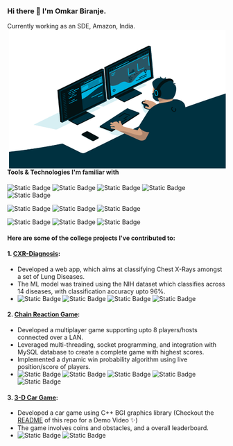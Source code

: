 ### Hi there 👋 I'm Omkar Biranje.
Currently working as an SDE, Amazon, India.
<img align="right" alt="GIF" src="https://github.com/omkar-7/omkar-7/blob/main/laptop.gif?raw=true" width="500" height="320" />
#### Tools & Technologies I'm familiar with
![Static Badge](https://img.shields.io/badge/Languages-green)
![Static Badge](https://img.shields.io/badge/C++-blue)
![Static Badge](https://img.shields.io/badge/Java-blue)
![Static Badge](https://img.shields.io/badge/Apex-blue)
![Static Badge](https://img.shields.io/badge/Python-blue)

![Static Badge](https://img.shields.io/badge/Web_Development-green)
![Static Badge](https://img.shields.io/badge/Javascript-blue)
![Static Badge](https://img.shields.io/badge/ReactJS-blue)

![Static Badge](https://img.shields.io/badge/Cloud_Tools_&_Platforms-green)
![Static Badge](https://img.shields.io/badge/AWS_Tools-blue)
![Static Badge](https://img.shields.io/badge/Salesforce-blue)


#### Here are some of the college projects I've contributed to:
#### 1. [CXR-Diagnosis](https://github.com/omkar-7/CXR-Web-App):
 -  Developed a web app, which aims at classifying Chest X-Rays amongst a set of Lung Diseases.
 -  The ML model was trained using the NIH dataset which classifies across 14 diseases, with classification accuracy upto 96%.
 -  ![Static Badge](https://img.shields.io/badge/Flask-8A2BE2) ![Static Badge](https://img.shields.io/badge/Machine_Learning-8A2BE2) ![Static Badge](https://img.shields.io/badge/Heroku-8A2BE2) ![Static Badge](https://img.shields.io/badge/Javascript-8A2BE2)
#### 2. [Chain Reaction Game](https://github.com/omkar-7/Chain-Reaction-Multi-Player):
 - Developed a multiplayer game supporting upto 8 players/hosts connected over a LAN.
 - Leveraged multi-threading, socket programming, and integration with MySQL database to create a complete game with highest scores.
 - Implemented a dynamic win probability algorithm using live position/score of players.
 - ![Static Badge](https://img.shields.io/badge/Python-8A2BE2) ![Static Badge](https://img.shields.io/badge/Socket_Programming-8A2BE2) ![Static Badge](https://img.shields.io/badge/Multithreading-8A2BE2) ![Static Badge](https://img.shields.io/badge/Tkinter-8A2BE2) ![Static Badge](https://img.shields.io/badge/MySQL-8A2BE2)
#### 3. [3-D Car Game](https://github.com/omkar-7/3DCarGame):
 - Developed a car game using C++ BGI graphics library (Checkout the [README](https://github.com/omkar-7/3DCarGame) of this repo for a Demo Video ✨)
 - The game involves coins and obstacles, and a overall leaderboard.
 - ![Static Badge](https://img.shields.io/badge/Computer_Graphics-8A2BE2) ![Static Badge](https://img.shields.io/badge/BGI_Library-8A2BE2)
  
<!--
**omkar-7/omkar-7** is a ✨ _special_ ✨ repository because its `README.md` (this file) appears on your GitHub profile.

Here are some ideas to get you started:

- 🔭 I’m currently working on ...
- 🌱 I’m currently learning ...
- 👯 I’m looking to collaborate on ...
- 🤔 I’m looking for help with ...
- 💬 Ask me about ...
- 📫 How to reach me: ...
- 😄 Pronouns: ...
- ⚡ Fun fact: ...
-->
